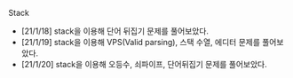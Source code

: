 Stack

- \[21/1/18\] stack을 이용해 단어 뒤집기 문제를 풀어보았다.
- \[21/1/19\] stack을 이용해 VPS(Valid parsing), 스택 수열, 에디터 문제를 풀어보았다.
- \[21/1/20\] stack을 이용해 오등수, 쇠파이프, 단어뒤집기 문제를 풀어보았다.